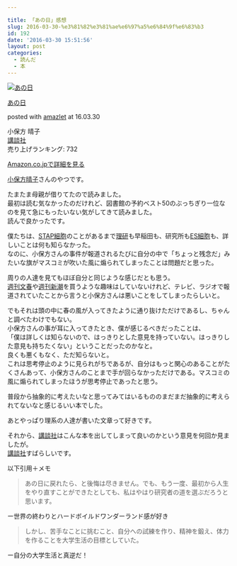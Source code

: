 ```yaml
---

title: 「あの日」感想
slug: 2016-03-30-%e3%81%82%e3%81%ae%e6%97%a5%e6%84%9f%e6%83%b3
id: 192
date: '2016-03-30 15:51:56'
layout: post
categories:
  - 読んだ
  - 本
---
```




[![あの日](https://cdn-ak.f.st-hatena.com/images/fotolife/p/peipeipe/20190702/20190702230620.jpg)](http://www.amazon.co.jp/exec/obidos/ASIN/4062200120/peipeipe-22/ref=nosim/)



[あの日](http://www.amazon.co.jp/exec/obidos/ASIN/4062200120/peipeipe-22/ref=nosim/)

posted with [amazlet](http://www.amazlet.com/ "amazlet") at 16.03.30



小保方 晴子  
[講談社](http://d.hatena.ne.jp/keyword/%B9%D6%C3%CC%BC%D2)  
売り上げランキング: 732  




[Amazon.co.jpで詳細を見る](http://www.amazon.co.jp/exec/obidos/ASIN/4062200120/peipeipe-22/ref=nosim/)







[小保方晴子](http://d.hatena.ne.jp/keyword/%BE%AE%CA%DD%CA%FD%C0%B2%BB%D2)さんのやつです。

たまたま母親が借りてたので読みました。  
最初は読む気なかったのだけれど、図書館の予約ベスト50のぶっちぎり一位なのを見て急にもったいない気がしてきて読みました。  
読んで良かったです。

僕たちは、[STAP細胞](http://d.hatena.ne.jp/keyword/STAP%BA%D9%CB%A6)のことがあるまで[理研](http://d.hatena.ne.jp/keyword/%CD%FD%B8%A6)も早稲田も、研究所も[ES細胞](http://d.hatena.ne.jp/keyword/ES%BA%D9%CB%A6)も、詳しいことは何も知らなかった。  
なのに、小保方さんの事件が報道されるたびに自分の中で「ちょっと残念だ」みたいな旗がマスコミが吹いた風に煽られてしまったことは問題だと思った。

周りの人達を見てもほぼ自分と同じような感じだとも思う。  
[週刊文春](http://d.hatena.ne.jp/keyword/%BD%B5%B4%A9%CA%B8%BD%D5)や[週刊新潮](http://d.hatena.ne.jp/keyword/%BD%B5%B4%A9%BF%B7%C4%AC)を買うような趣味はしていないけれど、テレビ、ラジオで報道されていたことから言うと小保方さんは悪いことをしてしまったらしいと。

でもそれは頭の中に春の風が入ってきたように通り抜けただけであるし、ちゃんと調べたわけでもない。  
小保方さんの事が耳に入ってきたとき、僕が感じるべきだったことは、  
「僕は詳しくは知らないので、はっきりとした意見を持っていない。はっきりした意見も持ちたくない」ということだったのかなと。  
良くも悪くもなく、ただ知らないと。  
これは思考停止のように見られがちであるが、自分はもっと関心のあることがたくさんあって、小保方さんのことまで手が回らなかっただけである。マスコミの風に煽られてしまったほうが思考停止であったと思う。

普段から抽象的に考えたいなと思ってみてはいるもののまだまだ抽象的に考えられてないなと感じるいい本でした。

あとやっぱり理系の人達が書いた文章って好きです。

それから、[講談社](http://d.hatena.ne.jp/keyword/%B9%D6%C3%CC%BC%D2)はこんな本を出してしまって良いのかという意見を何回か見ましたが。  
[講談社](http://d.hatena.ne.jp/keyword/%B9%D6%C3%CC%BC%D2)すばらしいです。

以下引用＋メモ  

> あの日に戻れたら、と後悔は尽きません。でも、もう一度、最初から人生をやり直すことができたとしても、私はやはり研究者の道を選ぶだろうと思います。

ー世界の終わりとハードボイルドワンダーランド感が好き

> しかし、苦手なことに挑むこと、自分への試練を作り、精神を鍛え、体力を作ることを大学生活の目標としていた。

ー自分の大学生活と真逆だ！